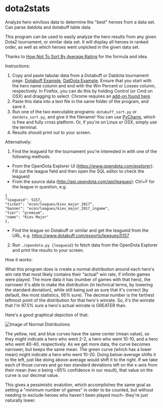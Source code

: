 # dota2stats
Analyze hero win/loss data to determine the "best" heroes from a data set. Can parse datdota and dotabuff table data.

This program can be used to easily analyze the hero results from any given Dota2 tournament, or similar data set.
It will display all heroes in ranked order, as well as which heroes went unpicked in the given data set.

Thanks to [How Not To Sort By Average Rating](http://www.evanmiller.org/how-not-to-sort-by-average-rating.html) for the formula and idea.

Instructions:

1. Copy and paste tabular data from a Dotabuff or Datdota tournament page. [Dotabuff Example](http://www.dotabuff.com/esports/leagues/4479/heroes), [DatDota Example](http://www.datdota.com/tournament.php?q=451&tournament=The%20International%202015&p=heroes). Ensure that you start with the hero name column and end with the Win Percent or Losses column, respectively. In Firefox, you can do this by holding Control (or Cmd on OSX) and dragging to select. Chrome requires an [add-on found here](https://chrome.google.com/webstore/detail/copytables/ekdpkppgmlalfkphpibadldikjimijon?hl=en).
2. Paste this data into a text file in the same folder of the program, and save it.
3. Run one of the two executable programs: `dotabuff_sort.py` or `datdota_sort.py`, and give it the filename! You can use [PyCharm](https://www.jetbrains.com/pycharm/download/), which is free and fully cross platform. Or, if you're on Linux or OSX, simply use the terminal.
4. Results should print out to your screen.

Alternatively:
1. Find the leagueid for the tournament you're interested in with one of the following methods:
  * From the OpenDota Explorer UI (https://www.opendota.com/explorer): Fill out the league field and then open the SQL editor to check the leagueid
  * From the source data (http://api.opendota.com/api/leagues): Ctrl+F for the league in question, e.g.
  ```
  {
  "leagueid": 5157,
  "ticket": "econ/leagues/kiev_major_2017",
  "banner": "econ/leagues/kiev_major_2017_ingame",
  "tier": "premium",
  "name": "Kiev Major"
  },
  ```
  * Find the league on Dotabuff or similar and get the leagueid from the URL, e.g. https://www.dotabuff.com/esports/leagues/5157
2. Run `./opendota.py {leagueid}` to fetch data from the OpenDota Explorer and print the results to your screen.

How it works:

What this program does is create a normal distribution around each hero's win rate that most likely contains their "actual" win rate, if infinite games were played. The more data it has (number of games with that hero), the narrower it's able to make the distribution (in technical terms, by lowering the standard deviation), while still being just as sure that it's correct (by default, like most statistics, 95% sure). The decimal number is the farthest leftmost point of the distribution for that hero's winrate. So, it's the winrate that I'm 97.5% sure a hero's actual winrate is GREATER than.

Here's a good graphical depiction of that:

![Image of Normal Distributions](https://upload.wikimedia.org/wikipedia/commons/thumb/7/74/Normal_Distribution_PDF.svg/350px-Normal_Distribution_PDF.svg.png)

The yellow, red, and blue curves have the same center (mean value), so they might indicate a hero who went 2-2, a hero who went 10-10, and a hero who went 40-40, respectively. As we get more data, the curve becomes narrower, but keeps the same mean. The green curve (which has a lower mean) might indicate a hero who went 10-20. Doing below-average shifts it to the left, just like doing above-average would shift it to the right. If we take each of those curves and go two standard deviations left on the x-axis from their mean (two σ being ~95% confidence in our result), that value on the curve is our decimal value.

This gives a pessimistic evalution, which accomplishes the same goal as setting a "minimum number of games" in order to be counted, but without needing to exclude heroes who haven't been played much- they're just naturally lower.
